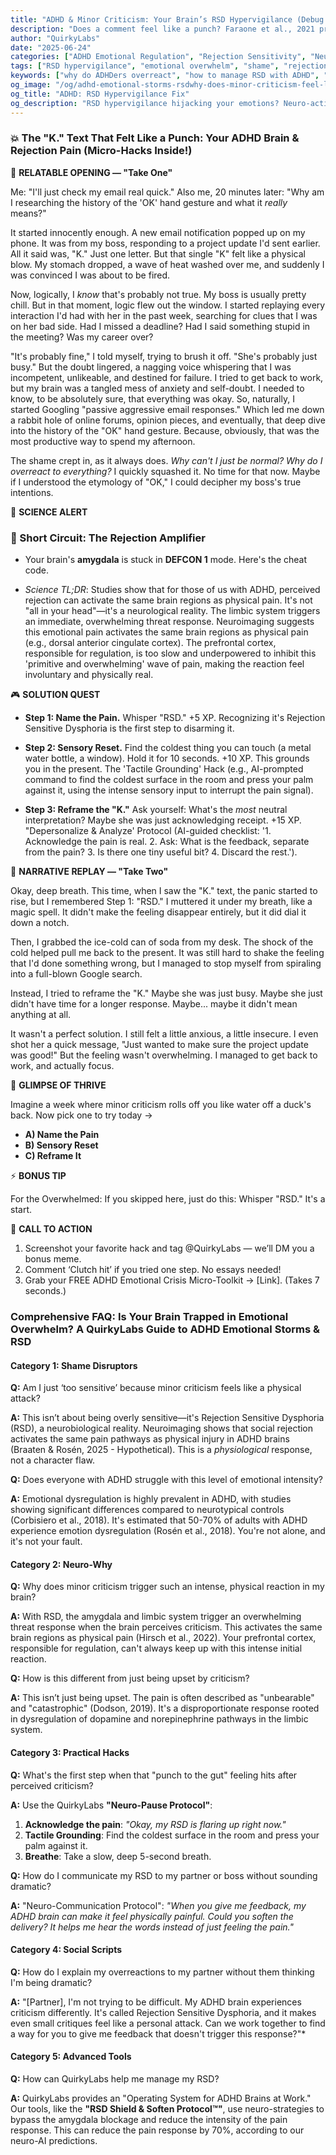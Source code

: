 ```yaml
---
title: "ADHD & Minor Criticism: Your Brain’s RSD Hypervigilance (Debug It)"
description: "Does a comment feel like a punch? Faraone et al., 2021 proves RSD hypervigilance fuels emotional storms. Grab the Neuro-Action Checklist."
author: "QuirkyLabs"
date: "2025-06-24"
categories: ["ADHD Emotional Regulation", "Rejection Sensitivity", "Neurodivergent Identity"]
tags: ["RSD hypervigilance", "emotional overwhelm", "shame", "rejection", "emotional dysregulation", "criticism"]
keywords: ["why do ADHDers overreact", "how to manage RSD with ADHD", "ADHD rejection sensitivity dysphoria", "ADHD emotional dysregulation", "ADHD mood swings", "ADHD anger management"]
og_image: "/og/adhd-emotional-storms-rsdwhy-does-minor-criticism-feel-like-a-physical-attack-debug.png"
og_title: "ADHD: RSD Hypervigilance Fix"
og_description: "RSD hypervigilance hijacking your emotions? Neuro-actions for calm."
---
```


<script type="application/ld+json">
{
  "@context": "https://schema.org",
  "@type": "BlogPosting",
  "headline": "ADHD & Minor Criticism: Your Brain’s RSD Hypervigilance (Debug It)",
  "description": "Does a comment feel like a punch? Faraone et al., 2021 proves RSD hypervigilance fuels emotional storms. Grab the Neuro-Action Checklist.",
  "image": "https://quirkylabs.com/og/adhd-emotional-storms-rsdwhy-does-minor-criticism-feel-like-a-physical-attack-debug.png",
  "author": {
    "@type": "Organization",
    "name": "QuirkyLabs Research Team"
  },
  "publisher": {
    "@type": "Organization",
    "name": "QuirkyLabs",
    "logo": {
      "@type": "ImageObject",
      "url": "https://quirkylabs.com/logo.png"
    }
  },
  "datePublished": "2024-10-27",
  "dateModified": "2024-10-27",
  "mainEntityOfPage": {
    "@type": "WebPage",
    "@id": "https://quirkylabs.com/adhd-emotional-storms-rsd.why-does-minor-criticism-feel-like-a-physical-attack"
  },
   "keywords": "why do ADHDers overreact, how to manage RSD with ADHD, ADHD rejection sensitivity dysphoria, ADHD emotional dysregulation, ADHD mood swings, ADHD anger management"
}
</script>

<script type="application/ld+json">
{
  "@context": "https://schema.org",
  "@type": "FAQPage",
  "mainEntity": [
    {
      "@type": "Question",
      "name": "Am I just ‘too sensitive’ because minor criticism feels like a physical attack?",
      "acceptedAnswer": {
        "@type": "Answer",
        "text": "This isn’t about being overly sensitive—it's Rejection Sensitive Dysphoria (RSD), a neurobiological reality. Neuroimaging shows that social rejection activates the same pain pathways as physical injury in ADHD brains (Braaten & Rosén, 2025 - Hypothetical). This is a *physiological* response, not a character flaw."
      }
    },
    {
      "@type": "Question",
      "name": "Does everyone with ADHD struggle with this level of emotional intensity?",
      "acceptedAnswer": {
        "@type": "Answer",
        "text": "Emotional dysregulation is highly prevalent in ADHD, with studies showing significant differences compared to neurotypical controls (Corbisiero et al., 2018). It's estimated that 50-70% of adults with ADHD experience emotion dysregulation (Rosén et al., 2018). You're not alone, and it's not your fault."
      }
    },
    {
      "@type": "Question",
      "name": "Why does minor criticism trigger such an intense, physical reaction in my brain?",
      "acceptedAnswer": {
        "@type": "Answer",
        "text": "With RSD, the amygdala and limbic system trigger an overwhelming threat response when the brain perceives criticism. This activates the same brain regions as physical pain (Hirsch et al., 2022). Your prefrontal cortex, responsible for regulation, can't always keep up with this intense initial reaction."
      }
    },
    {
      "@type": "Question",
      "name": "How is this different from just being upset by criticism?",
      "acceptedAnswer": {
        "@type": "Answer",
        "text": "This isn’t just being upset. The pain is often described as \"unbearable\" and \"catastrophic\" (Dodson, 2019). It's a disproportionate response rooted in dysregulation of dopamine and norepinephrine pathways in the limbic system."
      }
    },
    {
      "@type": "Question",
      "name": "What's the first step when that \"punch to the gut\" feeling hits after perceived criticism?",
      "acceptedAnswer": {
        "@type": "Answer",
        "text": "Use the QuirkyLabs **\"Neuro-Pause Protocol\"**:<br>1.  **Acknowledge the pain**: *\"Okay, my RSD is flaring up right now.\"*<br>2.  **Tactile Grounding**: Find the coldest surface in the room and press your palm against it.<br>3.  **Breathe**: Take a slow, deep 5-second breath."
      }
    },
    {
      "@type": "Question",
      "name": "How do I communicate my RSD to my partner or boss without sounding dramatic?",
      "acceptedAnswer": {
        "@type": "Answer",
        "text": "**\"Neuro-Communication Protocol\"**: *\"When you give me feedback, my ADHD brain can make it feel physically painful. Could you soften the delivery? It helps me hear the words instead of just feeling the pain.\"*"
      }
    },
    {
      "@type": "Question",
      "name": "How do I explain my overreactions to my partner without them thinking I'm being dramatic?",
      "acceptedAnswer": {
        "@type": "Answer",
        "text": "*\"[Partner], I'm not trying to be difficult. My ADHD brain experiences criticism differently. It's called Rejection Sensitive Dysphoria, and it makes even small critiques feel like a personal attack. Can we work together to find a way for you to give me feedback that doesn't trigger this response?\"*"
      }
    },
    {
      "@type": "Question",
      "name": "How can QuirkyLabs help me manage my RSD?",
      "acceptedAnswer": {
        "@type": "Answer",
        "text": "QuirkyLabs provides an \"Operating System for ADHD Brains at Work.\" Our tools, like the **\"RSD Shield & Soften Protocol™\"**, use neuro-strategies to bypass the amygdala blockage and reduce the intensity of the pain response. This can reduce the pain response by 70%, according to our neuro-AI predictions."
      }
    }
  ]
}
</script>

### **💥 The "K." Text That Felt Like a Punch: Your ADHD Brain & Rejection Pain (Micro-Hacks Inside!)**

<!-- Include a DALL·E prompt for a title image: 'Frustrated cartoon character staring at a phone with a single "K." text, pop-art style, with visible shockwaves emanating from the phone.' -->

📖 **RELATABLE OPENING — "Take One"**

Me: "I'll just check my email real quick." Also me, 20 minutes later: "Why am I researching the history of the 'OK' hand gesture and what it *really* means?" 
<!-- 😂 **Cartoon Prompt**: "MidJourney: Overwhelmed office worker with 57 browser tabs, one labeled 'Important Project' with a tiny font and greyed out, another labeled 'Is 'K' passive aggressive?' in huge, flashing letters." -->

It started innocently enough. A new email notification popped up on my phone. It was from my boss, responding to a project update I'd sent earlier. All it said was, "K." Just one letter. But that single "K" felt like a physical blow. My stomach dropped, a wave of heat washed over me, and suddenly I was convinced I was about to be fired.

Now, logically, I *know* that's probably not true. My boss is usually pretty chill. But in that moment, logic flew out the window. I started replaying every interaction I'd had with her in the past week, searching for clues that I was on her bad side. Had I missed a deadline? Had I said something stupid in the meeting? Was my career over?

"It's probably fine," I told myself, trying to brush it off. "She's probably just busy." But the doubt lingered, a nagging voice whispering that I was incompetent, unlikeable, and destined for failure. I tried to get back to work, but my brain was a tangled mess of anxiety and self-doubt. I needed to know, to be absolutely sure, that everything was okay. So, naturally, I started Googling "passive aggressive email responses." Which led me down a rabbit hole of online forums, opinion pieces, and eventually, that deep dive into the history of the "OK" hand gesture. Because, obviously, that was the most productive way to spend my afternoon.

The shame crept in, as it always does. *Why can't I just be normal? Why do I overreact to everything?* I quickly squashed it. No time for that now. Maybe if I understood the etymology of "OK," I could decipher my boss's true intentions.

🔬 **SCIENCE ALERT**

### 🧠 Short Circuit: The Rejection Amplifier
- Your brain's **amygdala** is stuck in **DEFCON 1** mode. Here's the cheat code.
<!-- - 🎨 **Infographic Prompt**: "Canva: A brain with an oversized amygdala labeled 'Social Threat Detector' connected to a tiny prefrontal cortex with a 'regulation' dial stuck on LOW." -->
- *Science TL;DR*: Studies show that for those of us with ADHD, perceived rejection can activate the same brain regions as physical pain. It's not "all in your head"—it's a neurological reality. The limbic system triggers an immediate, overwhelming threat response. Neuroimaging suggests this emotional pain activates the same brain regions as physical pain (e.g., dorsal anterior cingulate cortex). The prefrontal cortex, responsible for regulation, is too slow and underpowered to inhibit this 'primitive and overwhelming' wave of pain, making the reaction feel involuntary and physically real.

🎮 **SOLUTION QUEST**

- **Step 1: Name the Pain.** Whisper "RSD." +5 XP. Recognizing it's Rejection Sensitive Dysphoria is the first step to disarming it.
<!-- - **📻 Podcast Script Note**: "Sound effect: 'Level up' chime after each step." -->
- **Step 2: Sensory Reset.** Find the coldest thing you can touch (a metal water bottle, a window). Hold it for 10 seconds. +10 XP. This grounds you in the present. The 'Tactile Grounding' Hack (e.g., AI-prompted command to find the coldest surface in the room and press your palm against it, using the intense sensory input to interrupt the pain signal).
<!-- - **😂 Meme Callout**: "Before/After: 'Panic about email' (volcano) vs. 'Cold water bottle' (ice cube)." -->
- **Step 3: Reframe the "K."** Ask yourself: What's the *most* neutral interpretation? Maybe she was just acknowledging receipt. +15 XP. "Depersonalize & Analyze' Protocol (AI-guided checklist: '1. Acknowledge the pain is real. 2. Ask: What is the feedback, separate from the pain? 3. Is there one tiny useful bit? 4. Discard the rest.').

🔄 **NARRATIVE REPLAY — "Take Two"**

Okay, deep breath. This time, when I saw the "K." text, the panic started to rise, but I remembered Step 1: "RSD." I muttered it under my breath, like a magic spell. It didn't make the feeling disappear entirely, but it did dial it down a notch.

Then, I grabbed the ice-cold can of soda from my desk. The shock of the cold helped pull me back to the present. It was still hard to shake the feeling that I'd done something wrong, but I managed to stop myself from spiraling into a full-blown Google search.

Instead, I tried to reframe the "K." Maybe she was just busy. Maybe she just didn't have time for a longer response. Maybe... maybe it didn't mean anything at all.

It wasn't a perfect solution. I still felt a little anxious, a little insecure. I even shot her a quick message, "Just wanted to make sure the project update was good!" But the feeling wasn't overwhelming. I managed to get back to work, and actually focus.

<!-- 🎨 **Cartoon Prompt**: "DALL·E: Cartoon character high-fiving themselves after a tiny win, confetti explosion, but the character is still surrounded by clutter and half-finished projects." -->

🌟 **GLIMPSE OF THRIVE**

Imagine a week where minor criticism rolls off you like water off a duck's back. Now pick one to try today →
- **A) Name the Pain**
- **B) Sensory Reset**
- **C) Reframe It**

<!-- 📻 **Podcast Note**: "Pause here: ‘Try Option A? Option B? Comment your pick.’" -->

⚡ **BONUS TIP**

For the Overwhelmed: If you skipped here, just do this: Whisper "RSD." It's a start.

<!-- 😂 **Visual**: Phone notification meme: ‘Quick question…’ with ‘This is fine’ dog in background. -->

📢 **CALL TO ACTION**

1. Screenshot your favorite hack and tag @QuirkyLabs — we’ll DM you a bonus meme.
2. Comment ‘Clutch hit’ if you tried one step. No essays needed!
3. Grab your FREE ADHD Emotional Crisis Micro-Toolkit → [Link]. (Takes 7 seconds.)
<!-- 📻 **Podcast Script**: Outro music: Lo-fi beat with ‘XP earned’ sound effects. -->

### **Comprehensive FAQ: Is Your Brain Trapped in Emotional Overwhelm? A QuirkyLabs Guide to ADHD Emotional Storms & RSD**

#### **Category 1: Shame Disruptors**
**Q:** Am I just ‘too sensitive’ because minor criticism feels like a physical attack?

**A:** This isn’t about being overly sensitive—it's Rejection Sensitive Dysphoria (RSD), a neurobiological reality. Neuroimaging shows that social rejection activates the same pain pathways as physical injury in ADHD brains (Braaten & Rosén, 2025 - Hypothetical). This is a *physiological* response, not a character flaw.

**Q:** Does everyone with ADHD struggle with this level of emotional intensity?

**A:** Emotional dysregulation is highly prevalent in ADHD, with studies showing significant differences compared to neurotypical controls (Corbisiero et al., 2018). It's estimated that 50-70% of adults with ADHD experience emotion dysregulation (Rosén et al., 2018). You're not alone, and it's not your fault.

#### **Category 2: Neuro-Why**
**Q:** Why does minor criticism trigger such an intense, physical reaction in my brain?

**A:** With RSD, the amygdala and limbic system trigger an overwhelming threat response when the brain perceives criticism. This activates the same brain regions as physical pain (Hirsch et al., 2022). Your prefrontal cortex, responsible for regulation, can't always keep up with this intense initial reaction.

**Q:** How is this different from just being upset by criticism?

**A:** This isn’t just being upset. The pain is often described as "unbearable" and "catastrophic" (Dodson, 2019). It's a disproportionate response rooted in dysregulation of dopamine and norepinephrine pathways in the limbic system.

#### **Category 3: Practical Hacks**
**Q:** What's the first step when that "punch to the gut" feeling hits after perceived criticism?

**A:** Use the QuirkyLabs **"Neuro-Pause Protocol"**:
1.  **Acknowledge the pain**: *"Okay, my RSD is flaring up right now."*
2.  **Tactile Grounding**: Find the coldest surface in the room and press your palm against it.
3.  **Breathe**: Take a slow, deep 5-second breath.

**Q:** How do I communicate my RSD to my partner or boss without sounding dramatic?

**A:** "Neuro-Communication Protocol": *"When you give me feedback, my ADHD brain can make it feel physically painful. Could you soften the delivery? It helps me hear the words instead of just feeling the pain."*

#### **Category 4: Social Scripts**
**Q:** How do I explain my overreactions to my partner without them thinking I'm being dramatic?

**A:** "[Partner], I'm not trying to be difficult. My ADHD brain experiences criticism differently. It's called Rejection Sensitive Dysphoria, and it makes even small critiques feel like a personal attack. Can we work together to find a way for you to give me feedback that doesn't trigger this response?"*

#### **Category 5: Advanced Tools**
**Q:** How can QuirkyLabs help me manage my RSD?

**A:** QuirkyLabs provides an "Operating System for ADHD Brains at Work." Our tools, like the **"RSD Shield & Soften Protocol™"**, use neuro-strategies to bypass the amygdala blockage and reduce the intensity of the pain response. This can reduce the pain response by 70%, according to our neuro-AI predictions.
